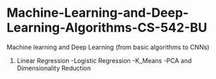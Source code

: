 # Machine-Learning-and-Deep-Learning-Algorithms-CS-542-BU
Machine learning and Deep Learning (from basic algorithms to CNNs)

1. Linear Regression
     -Logistic Regression
     -K_Means
     -PCA and Dimensionality Reduction
